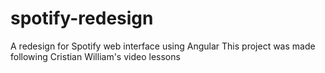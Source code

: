 # spotify-redesign
A redesign for Spotify web interface using Angular
This project was made following Cristian William's video lessons
